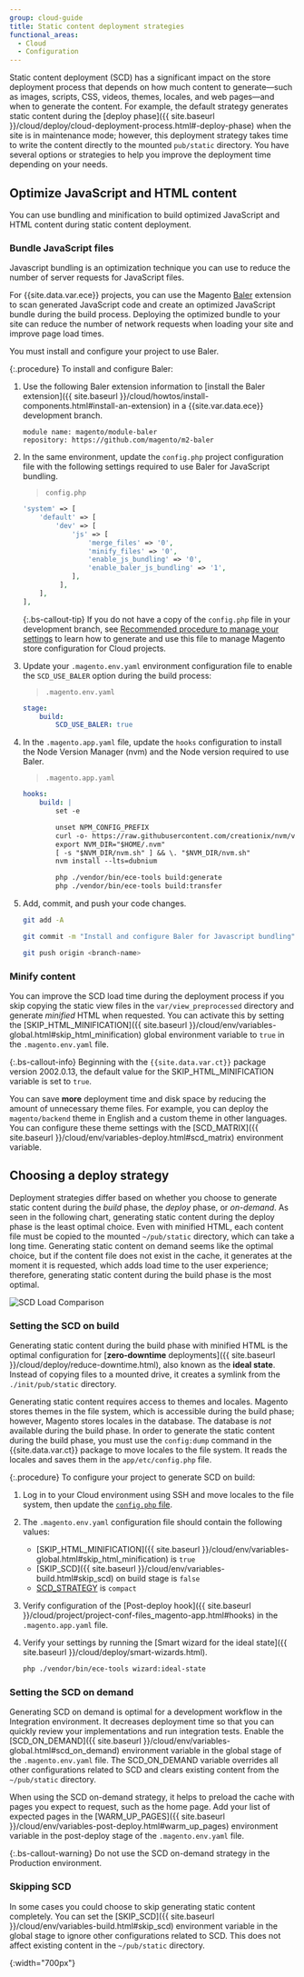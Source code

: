 ```yaml
---
group: cloud-guide
title: Static content deployment strategies
functional_areas:
  - Cloud
  - Configuration
---
```


Static content deployment (SCD) has a significant impact on the store deployment process that depends on how much content to generate—such as images, scripts, CSS, videos, themes, locales, and web pages—and when to generate the content. For example, the default strategy generates static content during the [deploy phase]({{ site.baseurl }}/cloud/deploy/cloud-deployment-process.html#-deploy-phase) when the site is in maintenance mode; however, this deployment strategy takes time to write the content directly to the mounted `pub/static` directory. You have several options or strategies to help you improve the deployment time depending on your needs.

## Optimize JavaScript and HTML content

You can use bundling and minification to build optimized JavaScript and HTML content during static content deployment.

### Bundle JavaScript files

Javascript bundling is an optimization technique you can use to reduce the number of server requests for JavaScript files.

For {{site.data.var.ece}} projects, you can use the Magento [Baler](https://github.com/magento/baler) extension to scan generated JavaScript code and create an optimized JavaScript bundle during the build process. Deploying the optimized bundle to your site can reduce the number of network requests when loading your site and improve page load times.

You must install and configure your project to use Baler.

{:.procedure}
To install and configure Baler:

1. Use the following Baler extension information to [install the Baler extension]({{ site.baseurl }}/cloud/howtos/install-components.html#install-an-extension) in a {{site.var.data.ece}} development branch.

   ```text
   module name: magento/module-baler
   repository: https://github.com/magento/m2-baler
   ```

1. In the same environment, update the `config.php` project configuration file with the following settings required to use Baler for JavaScript bundling.

   > `config.php`

   ```php
   'system' => [
       'default' => [
           'dev' => [
               'js' => [
                   'merge_files' => '0',
                   'minify_files' => '0',
                   'enable_js_bundling' => '0',
                   'enable_baler_js_bundling' => '1',
               ],
            ],
       ],
   ],
   ```

   {:.bs-callout-tip}
   If you do not have a copy of the `config.php` file in your development branch, see [Recommended procedure to manage your settings]({{site.baseurl}}/cloud/live/sens-data-over.html#procedure-to-manage-your-settings) to learn how to generate and use this file to manage Magento store configuration for Cloud projects.

1. Update your `.magento.env.yaml` environment configuration file to enable the `SCD_USE_BALER` option during the build process:

   >  `.magento.env.yaml`

   ```yaml
   stage:
       build:
           SCD_USE_BALER: true
   ```

1. In the `.magento.app.yaml` file, update the `hooks` configuration to install the Node Version Manager (nvm) and the Node version required to use Baler.

   > `.magento.app.yaml`

   ```yaml
   hooks:
       build: |
           set -e

           unset NPM_CONFIG_PREFIX
           curl -o- https://raw.githubusercontent.com/creationix/nvm/v0.35.2/install.sh | dash
           export NVM_DIR="$HOME/.nvm"
           [ -s "$NVM_DIR/nvm.sh" ] && \. "$NVM_DIR/nvm.sh"
           nvm install --lts=dubnium

           php ./vendor/bin/ece-tools build:generate
           php ./vendor/bin/ece-tools build:transfer
   ```

1. Add, commit, and push your code changes.

   ```bash
   git add -A
   ```

   ```bash
   git commit -m "Install and configure Baler for Javascript bundling"
   ```

   ```bash
   git push origin <branch-name>
   ```

### Minify content

You can improve the SCD load time during the deployment process if you skip copying the static view files in the `var/view_preprocessed` directory and generate _minified_ HTML when requested. You can activate this by setting the [SKIP_HTML_MINIFICATION]({{ site.baseurl }}/cloud/env/variables-global.html#skip_html_minification) global environment variable to `true` in the `.magento.env.yaml` file.

 {:.bs-callout-info}
Beginning with the `{{site.data.var.ct}}` package version 2002.0.13, the default value for the SKIP_HTML_MINIFICATION variable is set to `true`.

You can save **more** deployment time and disk space by reducing the amount of unnecessary theme files. For example, you can deploy the `magento/backend` theme in English and a custom theme in other languages. You can configure these theme settings with the [SCD_MATRIX]({{ site.baseurl }}/cloud/env/variables-deploy.html#scd_matrix) environment variable.

## Choosing a deploy strategy

Deployment strategies differ based on whether you choose to generate static content during the _build_ phase, the _deploy_ phase, or _on-demand_. As seen in the following chart, generating static content during the deploy phase is the least optimal choice. Even with minified HTML, each content file must be copied to the mounted `~/pub/static` directory, which can take a long time. Generating static content on demand seems like the optimal choice, but if the content file does not exist in the cache, it generates at the moment it is requested, which adds load time to the user experience; therefore, generating static content during the build phase is the most optimal.

![SCD Load Comparison]

### Setting the SCD on build

Generating static content during the build phase with minified HTML is the optimal configuration for [**zero-downtime** deployments]({{ site.baseurl }}/cloud/deploy/reduce-downtime.html), also known as the **ideal state**. Instead of copying files to a mounted drive, it creates a symlink from the `./init/pub/static` directory.

Generating static content requires access to themes and locales. Magento stores themes in the file system, which is accessible during the build phase; however, Magento stores locales in the database. The database is _not_ available during the build phase. In order to generate the static content during the build phase, you must use the `config:dump` command in the {{site.data.var.ct}} package to move locales to the file system. It reads the locales and saves them in the `app/etc/config.php` file.

{:.procedure}
To configure your project to generate SCD on build:

1. Log in to your Cloud environment using SSH and move locales to the file system, then update the [`config.php` file]({{site.baseurl}}/cloud/project/project-upgrade.html#create-a-new-configphp-file).

1. The `.magento.env.yaml` configuration file should contain the following values:

   -  [SKIP_HTML_MINIFICATION]({{ site.baseurl }}/cloud/env/variables-global.html#skip_html_minification) is `true`
   -  [SKIP_SCD]({{ site.baseurl }}/cloud/env/variables-build.html#skip_scd) on build stage is `false`
   -  [SCD_STRATEGY]({{site.baseurl}}/cloud/env/variables-build.html#scd_strategy) is `compact`

1. Verify configuration of the [Post-deploy hook]({{ site.baseurl }}/cloud/project/project-conf-files_magento-app.html#hooks) in the `.magento.app.yaml` file.

1. Verify your settings by running the [Smart wizard for the ideal state]({{ site.baseurl }}/cloud/deploy/smart-wizards.html).

   ```bash
   php ./vendor/bin/ece-tools wizard:ideal-state
   ```

### Setting the SCD on demand

Generating SCD on demand is optimal for a development workflow in the Integration environment. It decreases deployment time so that you can quickly review your implementations and run integration tests. Enable the [SCD_ON_DEMAND]({{ site.baseurl }}/cloud/env/variables-global.html#scd_on_demand) environment variable in the global stage of the `.magento.env.yaml` file. The SCD_ON_DEMAND variable overrides all other configurations related to SCD and clears existing content from the `~/pub/static` directory.

When using the SCD on-demand strategy, it helps to preload the cache with pages you expect to request, such as the home page. Add your list of expected pages in the [WARM_UP_PAGES]({{ site.baseurl }}/cloud/env/variables-post-deploy.html#warm_up_pages) environment variable in the post-deploy stage of the `.magento.env.yaml` file.

{:.bs-callout-warning}
Do not use the SCD on-demand strategy in the Production environment.

### Skipping SCD

In some cases you could choose to skip generating static content completely. You can set the [SKIP_SCD]({{ site.baseurl }}/cloud/env/variables-build.html#skip_scd) environment variable in the global stage to ignore other configurations related to SCD. This does not affect existing content in the `~/pub/static` directory.

[SCD Load Comparison]: {{site.baseurl}}/common/images/cloud/scd-load-times.png
{:width="700px"}
